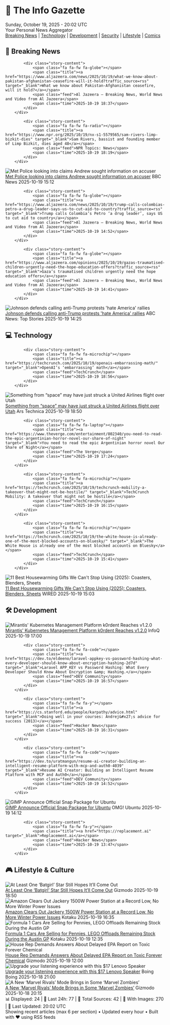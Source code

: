 <!-- Processing 54 RSS feeds at 2025-10-19 20:02:03 UTC -->
<!-- Processing: XKCD -->
<!-- Processing: Questionable Content -->
<!-- Processing: Dinosaur Comics -->
<!-- Processing: CNN Breaking News -->
<!-- Processing: BBC Breaking News -->
<!-- Processing: NPR News -->
<!-- Processing: CBC News -->
<!-- Error processing https://rss.cbc.ca/lineup/topstories.xml: The read operation timed out -->
<!-- Processing: Reuters World News -->
<!-- Processing: Associated Press Breaking -->
<!-- Processing: NBC News Breaking -->
<!-- Processing: Guardian World News -->
<!-- Processing: TechCrunch -->
<!-- Processing: The Verge -->
<!-- Processing: Ars Technica -->
<!-- Processing: WIRED -->
<!-- Processing: Slashdot -->
<!-- Processing: Lobsters Python -->
<!-- Processing: Hacker News -->
<!-- Processing: StackOverflow Blog -->
<!-- Processing: Phoronix Linux News -->
<!-- Processing: It's FOSS -->
<!-- Processing: OMG! Ubuntu -->
<!-- Processing: Linux.com -->
<!-- Processing: Ubuntu Blog -->
<!-- Processing: GitLab Blog -->
<!-- Processing: DZone -->
<!-- Processing: Boing Boing -->
<!-- Processing: Krebs on Security -->
<!-- Generated 4 new posts out of 28 feeds processed -->
<div class="newspaper-header">
    <h1 class="newspaper-title">📰 The Info Gazette</h1>
    <div class="newspaper-date">Sunday, October 19, 2025 - 20:02 UTC</div>
    <div class="newspaper-subtitle">Your Personal News Aggregator</div>
</div>

<div class="newspaper-nav">
    <a href="#breaking">Breaking News</a> |
    <a href="#tech">Technology</a> |
    <a href="#dev">Development</a> |
    <a href="#security">Security</a> |
    <a href="#lifestyle">Lifestyle</a> |
    <a href="#webcomics">Comics</a>
</div>

<div class="news-section breaking-news" id="breaking">
<h2 class="section-header">🚨 Breaking News</h2>
<div class="stories-container">
<div class="story">
            
            <div class="story-content">
                <span class="fa fa-fw fa-globe"></span>
                <span class="title"><a href="https://www.aljazeera.com/news/2025/10/19/what-we-know-about-pakistan-afghanistan-ceasefire-will-it-hold?traffic_source=rss" target="_blank">What we know about Pakistan-Afghanistan ceasefire, will it hold?</a></span>
                <span class="feed">Al Jazeera – Breaking News, World News and Video from Al Jazeera</span>
                <span class="time">2025-10-19 18:37</span>
            </div>
        </div>
<div class="story">
            
            <div class="story-content">
                <span class="fa fa-fw fa-radio"></span>
                <span class="title"><a href="https://www.npr.org/2025/10/19/nx-s1-5579565/sam-rivers-limp-bizkit-dies" target="_blank">Sam Rivers, bassist and founding member of Limp Bizkit, dies aged 48</a></span>
                <span class="feed">NPR Topics: News</span>
                <span class="time">2025-10-19 18:19</span>
            </div>
        </div>
<div class="story">
            <img src="https://ichef.bbci.co.uk/ace/standard/240/cpsprodpb/bb39/live/a2f6e9a0-acc9-11f0-8be0-edba131ad73f.jpg" alt="Met Police looking into claims Andrew sought information on accuser" class="story-image" loading="lazy" onerror="this.style.display='none'">
            <div class="story-content">
                <span class="fa fa-fw fa-flag"></span>
                <span class="title"><a href="https://www.bbc.com/news/articles/c3970mxwz9vo?at_medium=RSS&at_campaign=rss" target="_blank">Met Police looking into claims Andrew sought information on accuser</a></span>
                <span class="feed">BBC News</span>
                <span class="time">2025-10-19 15:12</span>
            </div>
        </div>
<div class="story">
            
            <div class="story-content">
                <span class="fa fa-fw fa-globe"></span>
                <span class="title"><a href="https://www.aljazeera.com/news/2025/10/19/trump-calls-colombias-petro-a-drug-leader-says-us-to-cut-aid-to-country?traffic_source=rss" target="_blank">Trump calls Colombia’s Petro ‘a drug leader’, says US to cut aid to country</a></span>
                <span class="feed">Al Jazeera – Breaking News, World News and Video from Al Jazeera</span>
                <span class="time">2025-10-19 14:52</span>
            </div>
        </div>
<div class="story">
            
            <div class="story-content">
                <span class="fa fa-fw fa-globe"></span>
                <span class="title"><a href="https://www.aljazeera.com/opinions/2025/10/19/gazas-traumatised-children-urgently-need-the-hope-education-offers?traffic_source=rss" target="_blank">Gaza’s traumatised children urgently need the hope education offers</a></span>
                <span class="feed">Al Jazeera – Breaking News, World News and Video from Al Jazeera</span>
                <span class="time">2025-10-19 14:41</span>
            </div>
        </div>
<div class="story">
            <img src="https://s.abcnews.com/images/Politics/TW-MIKE-JOHNSON-20251019-ABC-JH_1760879653060_hpMain_4x3t_384.jpeg" alt="Johnson defends calling anti-Trump protests &#x27;hate America&#x27; rallies" class="story-image" loading="lazy" onerror="this.style.display='none'">
            <div class="story-content">
                <span class="fa fa-fw fa-tv"></span>
                <span class="title"><a href="https://abcnews.go.com/Politics/johnson-defends-calling-anti-trump-protests-hate-america/story?id=126658207" target="_blank">Johnson defends calling anti-Trump protests &#x27;hate America&#x27; rallies</a></span>
                <span class="feed">ABC News: Top Stories</span>
                <span class="time">2025-10-19 14:25</span>
            </div>
        </div>
</div>
</div>
<div class="news-section tech-news" id="tech">
<h2 class="section-header">💻 Technology</h2>
<div class="stories-container">
<div class="story">
            
            <div class="story-content">
                <span class="fa fa-fw fa-microchip"></span>
                <span class="title"><a href="https://techcrunch.com/2025/10/19/openais-embarrassing-math/" target="_blank">OpenAI’s ‘embarrassing’ math</a></span>
                <span class="feed">TechCrunch</span>
                <span class="time">2025-10-19 18:56</span>
            </div>
        </div>
<div class="story">
            <img src="https://cdn.arstechnica.net/wp-content/uploads/2019/03/Boeing_737_MAX_7-1-1-500x500.jpg" alt="Something from “space” may have just struck a United Airlines flight over Utah" class="story-image" loading="lazy" onerror="this.style.display='none'">
            <div class="story-content">
                <span class="fa fa-fw fa-cog"></span>
                <span class="title"><a href="https://arstechnica.com/space/2025/10/something-from-space-may-have-just-struck-a-united-airlines-flight-over-utah/" target="_blank">Something from “space” may have just struck a United Airlines flight over Utah</a></span>
                <span class="feed">Ars Technica</span>
                <span class="time">2025-10-19 18:50</span>
            </div>
        </div>
<div class="story">
            
            <div class="story-content">
                <span class="fa fa-fw fa-laptop"></span>
                <span class="title"><a href="https://www.theverge.com/entertainment/802340/you-need-to-read-the-epic-argentinian-horror-novel-our-share-of-night" target="_blank">You need to read the epic Argentinian horror novel Our Share of Night</a></span>
                <span class="feed">The Verge</span>
                <span class="time">2025-10-19 17:24</span>
            </div>
        </div>
<div class="story">
            
            <div class="story-content">
                <span class="fa fa-fw fa-microchip"></span>
                <span class="title"><a href="https://techcrunch.com/2025/10/19/techcrunch-mobility-a-takeover-that-might-not-be-hostile/" target="_blank">TechCrunch Mobility: A takeover that might not be hostile</a></span>
                <span class="feed">TechCrunch</span>
                <span class="time">2025-10-19 16:15</span>
            </div>
        </div>
<div class="story">
            
            <div class="story-content">
                <span class="fa fa-fw fa-microchip"></span>
                <span class="title"><a href="https://techcrunch.com/2025/10/19/the-white-house-is-already-one-of-the-most-blocked-accounts-on-bluesky/" target="_blank">The White House is already one of the most blocked accounts on Bluesky</a></span>
                <span class="feed">TechCrunch</span>
                <span class="time">2025-10-19 15:41</span>
            </div>
        </div>
<div class="story">
            <img src="https://media.wired.com/photos/68f33148de9828658d5ac5e8/master/pass/Best%20Housewarming%20Gifts%20for%20Any%20Home.png" alt="11 Best Housewarming Gifts We Can&#x27;t Stop Using (2025): Coasters, Blenders, Sheets" class="story-image" loading="lazy" onerror="this.style.display='none'">
            <div class="story-content">
                <span class="fa fa-fw fa-bolt"></span>
                <span class="title"><a href="https://www.wired.com/gallery/best-housewarming-gifts-for-any-new-home-2025/" target="_blank">11 Best Housewarming Gifts We Can&#x27;t Stop Using (2025): Coasters, Blenders, Sheets</a></span>
                <span class="feed">WIRED</span>
                <span class="time">2025-10-19 15:03</span>
            </div>
        </div>
</div>
</div>
<div class="news-section dev-news" id="dev">
<h2 class="section-header">🛠️ Development</h2>
<div class="stories-container">
<div class="story">
            <img src="https://res.infoq.com/news/2025/10/mirantis-k0rdent-12/en/headerimage/generatedHeaderImage-1760889488953.jpg" alt="Mirantis&#x27; Kubernetes Management Platform k0rdent Reaches v1.2.0" class="story-image" loading="lazy" onerror="this.style.display='none'">
            <div class="story-content">
                <span class="fa fa-fw fa-info-circle"></span>
                <span class="title"><a href="https://www.infoq.com/news/2025/10/mirantis-k0rdent-12/?utm_campaign=infoq_content&utm_source=infoq&utm_medium=feed&utm_term=global" target="_blank">Mirantis&#x27; Kubernetes Management Platform k0rdent Reaches v1.2.0</a></span>
                <span class="feed">InfoQ</span>
                <span class="time">2025-10-19 17:00</span>
            </div>
        </div>
<div class="story">
            
            <div class="story-content">
                <span class="fa fa-fw fa-code"></span>
                <span class="title"><a href="https://dev.to/eldeeno/laravel-appkey-vs-password-hashing-what-every-developer-should-know-about-encryption-hashing-2d7d" target="_blank">Laravel APP_KEY vs Password Hashing: What Every Developer Should Know About Encryption &amp; Hashing.</a></span>
                <span class="feed">DEV Community</span>
                <span class="time">2025-10-19 16:57</span>
            </div>
        </div>
<div class="story">
            
            <div class="story-content">
                <span class="fa fa-fw fa-y"></span>
                <span class="title"><a href="https://cs.stanford.edu/people/karpathy/advice.html" target="_blank">Doing well in your courses: Andrej&#x27;s advice for success (2013)</a></span>
                <span class="feed">Hacker News</span>
                <span class="time">2025-10-19 16:31</span>
            </div>
        </div>
<div class="story">
            
            <div class="story-content">
                <span class="fa fa-fw fa-code"></span>
                <span class="title"><a href="https://dev.to/uratmangun/resume-ai-creator-building-an-intelligent-resume-platform-with-mcp-and-auth0-4039" target="_blank">Resume AI Creator: Building an Intelligent Resume Platform with MCP and Auth0</a></span>
                <span class="feed">DEV Community</span>
                <span class="time">2025-10-19 14:52</span>
            </div>
        </div>
<div class="story">
            <img src="https://i0.wp.com/www.omgubuntu.co.uk/wp-content/uploads/2025/10/gimp-snap.jpg?resize=406%2C232&amp;ssl=1" alt="GIMP Announce Official Snap Package for Ubuntu" class="story-image" loading="lazy" onerror="this.style.display='none'">
            <div class="story-content">
                <span class="fa fa-fw fa-ubuntu"></span>
                <span class="title"><a href="https://www.omgubuntu.co.uk/2025/10/official-gimp-snap-package-announced" target="_blank">GIMP Announce Official Snap Package for Ubuntu</a></span>
                <span class="feed">OMG! Ubuntu</span>
                <span class="time">2025-10-19 14:12</span>
            </div>
        </div>
<div class="story">
            
            <div class="story-content">
                <span class="fa fa-fw fa-y"></span>
                <span class="title"><a href="https://replacement.ai" target="_blank">Replacement.ai</a></span>
                <span class="feed">Hacker News</span>
                <span class="time">2025-10-19 13:47</span>
            </div>
        </div>
</div>
</div>
<div class="news-section lifestyle-news" id="lifestyle">
<h2 class="section-header">🎮 Lifestyle & Culture</h2>
<div class="stories-container">
<div class="story">
            <img src="https://gizmodo.com/app/uploads/2025/10/batgirl-hed-1280x853.jpg" alt="At Least One ‘Batgirl’ Star Still Hopes It’ll Come Out" class="story-image" loading="lazy" onerror="this.style.display='none'">
            <div class="story-content">
                <span class="fa fa-fw fa-computer"></span>
                <span class="title"><a href="https://gizmodo.com/at-least-one-batgirl-star-still-hopes-itll-come-out-2000674051" target="_blank">At Least One ‘Batgirl’ Star Still Hopes It’ll Come Out</a></span>
                <span class="feed">Gizmodo</span>
                <span class="time">2025-10-19 18:50</span>
            </div>
        </div>
<div class="story">
            <img src="https://kotaku.com/app/uploads/2025/08/jackery-power-station-1280x853.jpg" alt="Amazon Clears Out Jackery 1500W Power Station at a Record Low, No More Winter Power Issues" class="story-image" loading="lazy" onerror="this.style.display='none'">
            <div class="story-content">
                <span class="fa fa-fw fa-gamepad"></span>
                <span class="title"><a href="https://kotaku.com/amazon-clears-out-jackery-1500w-power-station-at-a-record-low-no-more-winter-power-issues-2000636942" target="_blank">Amazon Clears Out Jackery 1500W Power Station at a Record Low, No More Winter Power Issues</a></span>
                <span class="feed">Kotaku</span>
                <span class="time">2025-10-19 16:35</span>
            </div>
        </div>
<div class="story">
            <img src="https://kotaku.com/app/uploads/2025/10/lego-f1-cars-build-1280x853.jpg" alt="Formula 1 Cars Are Selling for Pennies, LEGO Offloads Remaining Stock During the Austin GP" class="story-image" loading="lazy" onerror="this.style.display='none'">
            <div class="story-content">
                <span class="fa fa-fw fa-gamepad"></span>
                <span class="title"><a href="https://kotaku.com/formula-1-cars-are-selling-for-pennies-lego-offloads-remaining-stock-during-the-austin-gp-2000636932" target="_blank">Formula 1 Cars Are Selling for Pennies, LEGO Offloads Remaining Stock During the Austin GP</a></span>
                <span class="feed">Kotaku</span>
                <span class="time">2025-10-19 12:35</span>
            </div>
        </div>
<div class="story">
            <img src="https://gizmodo.com/app/uploads/2025/10/chellie_pingree-1280x853.jpg" alt="House Rep Demands Answers About Delayed EPA Report on Toxic Forever Chemical" class="story-image" loading="lazy" onerror="this.style.display='none'">
            <div class="story-content">
                <span class="fa fa-fw fa-computer"></span>
                <span class="title"><a href="https://gizmodo.com/house-rep-demands-answers-about-delayed-epa-report-on-toxic-forever-chemical-2000673823" target="_blank">House Rep Demands Answers About Delayed EPA Report on Toxic Forever Chemical</a></span>
                <span class="feed">Gizmodo</span>
                <span class="time">2025-10-19 12:00</span>
            </div>
        </div>
<div class="story">
            <img src="https://i0.wp.com/boingboing.net/wp-content/uploads/2025/10/Lenovo-M0520-Wired-Desktop-Speaker-Set.jpg?fit=2250%2C1500&amp;quality=60&amp;ssl=1" alt="Upgrade your listening experience with this $17 Lenovo Speaker" class="story-image" loading="lazy" onerror="this.style.display='none'">
            <div class="story-content">
                <span class="fa fa-fw fa-arrow-right"></span>
                <span class="title"><a href="https://boingboing.net/2025/10/18/upgrade-your-listening-experience-with-this-17-lenovo-speaker.html" target="_blank">Upgrade your listening experience with this $17 Lenovo Speaker</a></span>
                <span class="feed">Boing Boing</span>
                <span class="time">2025-10-18 21:00</span>
            </div>
        </div>
<div class="story">
            <img src="https://gizmodo.com/app/uploads/2025/10/marvel-rivals-zombies-1280x853.jpg" alt="A New ‘Marvel Rivals’ Mode Brings in Some ‘Marvel Zombies’" class="story-image" loading="lazy" onerror="this.style.display='none'">
            <div class="story-content">
                <span class="fa fa-fw fa-computer"></span>
                <span class="title"><a href="https://gizmodo.com/a-new-marvel-rivals-mode-brings-in-some-marvel-zombies-2000673723" target="_blank">A New ‘Marvel Rivals’ Mode Brings in Some ‘Marvel Zombies’</a></span>
                <span class="feed">Gizmodo</span>
                <span class="time">2025-10-18 20:15</span>
            </div>
        </div>
</div>
</div>

<div class="newspaper-footer">
    <div class="stats">
        📊 Displayed: 24 | 📅 Last 24h: 77 | 📡 Total Sources: 42 | 📸 With Images: 270 |
        🔄 Last Updated: 20:02 UTC
    </div>
    <div class="footer-note">
        Showing recent articles (max 6 per section) • Updated every hour • Built with ❤️ using RSS feeds
    </div>
</div>
